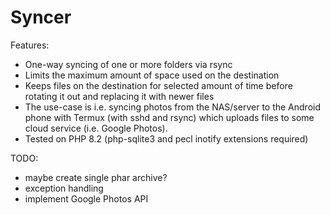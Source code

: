 # Syncer

Features:
* One-way syncing of one or more folders via rsync
* Limits the maximum amount of space used on the destination
* Keeps files on the destination for selected amount of time before rotating it out and replacing it with newer files
* The use-case is i.e. syncing photos from the NAS/server to the Android phone with Termux (with sshd and rsync) 
which uploads files to some cloud service (i.e. Google Photos). 
* Tested on PHP 8.2 (php-sqlite3 and pecl inotify extensions required)

TODO:
* maybe create single phar archive?
* exception handling
* implement Google Photos API
